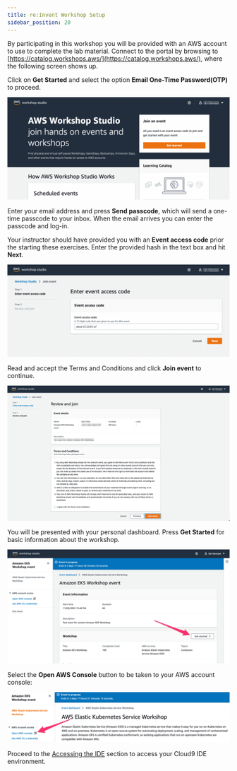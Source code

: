 ```yaml
---
title: re:Invent Workshop Setup
sidebar_position: 20
---
```


By participating in this workshop you will be provided with an AWS account to use to complete the lab material. Connect to the portal by browsing to [https://catalog.workshops.aws/](https://catalog.workshops.aws/), where the following screen shows up.

Click on **Get Started** and select the option **Email One-Time Password(OTP)** to proceed.

![Workshop Studio Home](./assets/workshop-studio-home.png)

Enter your email address and press **Send passcode**, which will send a one-time passcode to your inbox. When the email arrives you can enter the passcode and log-in.

Your instructor should have provided you with an **Event access code** prior the starting these exercises. Enter the provided hash in the text box and hit **Next**.

![Event Code](./assets/event-code.png)

Read and accept the Terms and Conditions and click **Join event** to continue.

![Review and Join](./assets/review-and-join.png)

You will be presented with your personal dashboard. Press **Get Started** for basic information about the workshop.

![Get Started](./assets/workshop-event-page.png)

Select the **Open AWS Console** button to be taken to your AWS account console:

![Open Console](./assets/openconsole.png)

Proceed to the [Accessing the IDE](ide) section to access your Cloud9 IDE environment.